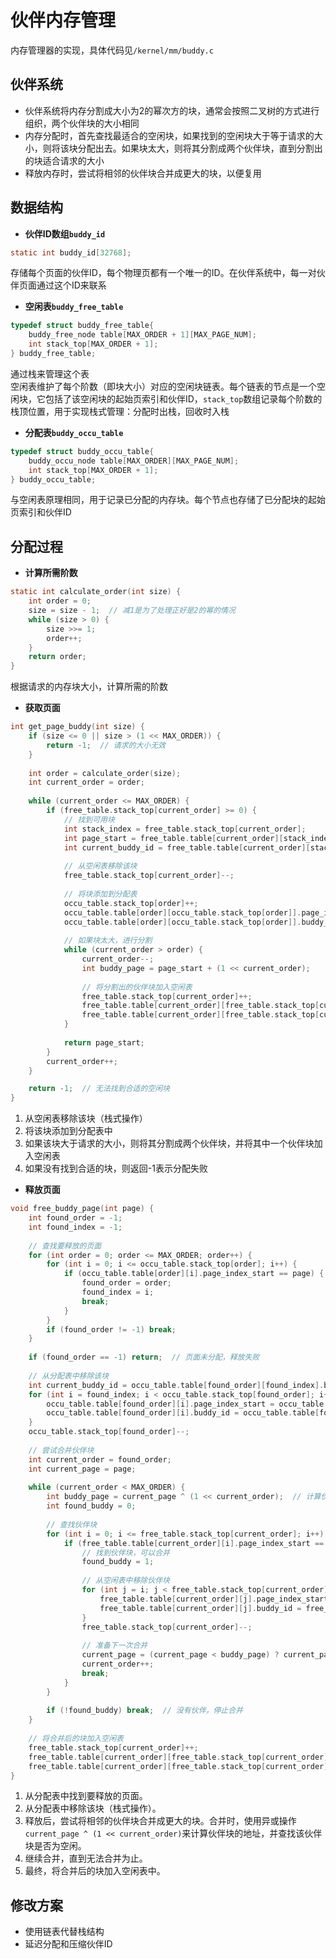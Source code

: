 # 伙伴内存管理

内存管理器的实现，具体代码见`/kernel/mm/buddy.c`

## 伙伴系统
* 伙伴系统将内存分割成大小为2的幂次方的块，通常会按照二叉树的方式进行组织，两个伙伴块的大小相同
* 内存分配时，首先查找最适合的空闲块，如果找到的空闲块大于等于请求的大小，则将该块分配出去。如果块太大，则将其分割成两个伙伴块，直到分割出的块适合请求的大小
* 释放内存时，尝试将相邻的伙伴块合并成更大的块，以便复用
## 数据结构
* **伙伴ID数组`buddy_id`**  
```c
static int buddy_id[32768];
```
存储每个页面的伙伴ID，每个物理页都有一个唯一的ID。在伙伴系统中，每一对伙伴页面通过这个ID来联系
* **空闲表`buddy_free_table`**  
```c
typedef struct buddy_free_table{
    buddy_free_node table[MAX_ORDER + 1][MAX_PAGE_NUM];
    int stack_top[MAX_ORDER + 1];
} buddy_free_table;
```
通过栈来管理这个表  
空闲表维护了每个阶数（即块大小）对应的空闲块链表。每个链表的节点是一个空闲块，它包括了该空闲块的起始页索引和伙伴ID，`stack_top`数组记录每个阶数的栈顶位置，用于实现栈式管理：分配时出栈，回收时入栈
* **分配表`buddy_occu_table`**  
```c
typedef struct buddy_occu_table{
    buddy_occu_node table[MAX_ORDER][MAX_PAGE_NUM];
    int stack_top[MAX_ORDER + 1];
} buddy_occu_table;
```
与空闲表原理相同，用于记录已分配的内存块。每个节点也存储了已分配块的起始页索引和伙伴ID
## 分配过程
* **计算所需阶数**  
```c
static int calculate_order(int size) {
    int order = 0;
    size = size - 1;  // 减1是为了处理正好是2的幂的情况
    while (size > 0) {
        size >>= 1;
        order++;
    }
    return order;
}
```
根据请求的内存块大小，计算所需的阶数
* **获取页面**
```c
int get_page_buddy(int size) {
    if (size <= 0 || size > (1 << MAX_ORDER)) {
        return -1;  // 请求的大小无效
    }
    
    int order = calculate_order(size);
    int current_order = order;
    
    while (current_order <= MAX_ORDER) {
        if (free_table.stack_top[current_order] >= 0) {
            // 找到可用块
            int stack_index = free_table.stack_top[current_order];
            int page_start = free_table.table[current_order][stack_index].page_index_start;
            int current_buddy_id = free_table.table[current_order][stack_index].buddy_id;
            
            // 从空闲表移除该块
            free_table.stack_top[current_order]--;
            
            // 将块添加到分配表
            occu_table.stack_top[order]++;
            occu_table.table[order][occu_table.stack_top[order]].page_index_start = page_start;
            occu_table.table[order][occu_table.stack_top[order]].buddy_id = current_buddy_id;
            
            // 如果块太大，进行分割
            while (current_order > order) {
                current_order--;
                int buddy_page = page_start + (1 << current_order);
                
                // 将分割出的伙伴块加入空闲表
                free_table.stack_top[current_order]++;
                free_table.table[current_order][free_table.stack_top[current_order]].page_index_start = buddy_page;
                free_table.table[current_order][free_table.stack_top[current_order]].buddy_id = buddy_id[buddy_page];
            }
            
            return page_start;
        }
        current_order++;
    }

    return -1;  // 无法找到合适的空闲块
}
```
1. 从空闲表移除该块（栈式操作）
2. 将该块添加到分配表中
3. 如果该块大于请求的大小，则将其分割成两个伙伴块，并将其中一个伙伴块加入空闲表
4. 如果没有找到合适的块，则返回-1表示分配失败
* **释放页面**
```c
void free_buddy_page(int page) {
    int found_order = -1;
    int found_index = -1;
    
    // 查找要释放的页面
    for (int order = 0; order <= MAX_ORDER; order++) {
        for (int i = 0; i <= occu_table.stack_top[order]; i++) {
            if (occu_table.table[order][i].page_index_start == page) {
                found_order = order;
                found_index = i;
                break;
            }
        }
        if (found_order != -1) break;
    }
    
    if (found_order == -1) return;  // 页面未分配，释放失败
    
    // 从分配表中移除该块
    int current_buddy_id = occu_table.table[found_order][found_index].buddy_id;
    for (int i = found_index; i < occu_table.stack_top[found_order]; i++) {
        occu_table.table[found_order][i].page_index_start = occu_table.table[found_order][i + 1].page_index_start;
        occu_table.table[found_order][i].buddy_id = occu_table.table[found_order][i + 1].buddy_id;
    }
    occu_table.stack_top[found_order]--;
    
    // 尝试合并伙伴块
    int current_order = found_order;
    int current_page = page;
    
    while (current_order < MAX_ORDER) {
        int buddy_page = current_page ^ (1 << current_order);  // 计算伙伴块的地址
        int found_buddy = 0;
        
        // 查找伙伴块
        for (int i = 0; i <= free_table.stack_top[current_order]; i++) {
            if (free_table.table[current_order][i].page_index_start == buddy_page) {
                // 找到伙伴块，可以合并
                found_buddy = 1;
                
                // 从空闲表中移除伙伴块
                for (int j = i; j < free_table.stack_top[current_order]; j++) {
                    free_table.table[current_order][j].page_index_start = free_table.table[current_order][j + 1].page_index_start;
                    free_table.table[current_order][j].buddy_id = free_table.table[current_order][j + 1].buddy_id;
                }
                free_table.stack_top[current_order]--;
                
                // 准备下一次合并
                current_page = (current_page < buddy_page) ? current_page : buddy_page;
                current_order++;
                break;
            }
        }
        
        if (!found_buddy) break;  // 没有伙伴，停止合并
    }
    
    // 将合并后的块加入空闲表
    free_table.stack_top[current_order]++;
    free_table.table[current_order][free_table.stack_top[current_order]].page_index_start = current_page;
    free_table.table[current_order][free_table.stack_top[current_order]].buddy_id = current_buddy_id;
}
```
1. 从分配表中找到要释放的页面。
2. 从分配表中移除该块（栈式操作）。
3. 释放后，尝试将相邻的伙伴块合并成更大的块。合并时，使用异或操作`current_page ^ (1 << current_order)`来计算伙伴块的地址，并查找该伙伴块是否为空闲。
4. 继续合并，直到无法合并为止。
5. 最终，将合并后的块加入空闲表中。
## 修改方案
* 使用链表代替栈结构
* 延迟分配和压缩伙伴ID